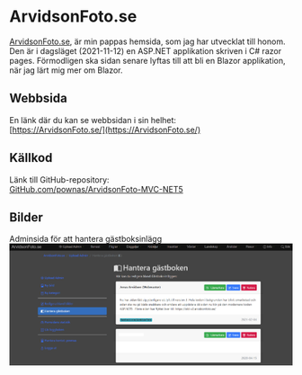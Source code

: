 # ArvidsonFoto.se
[ArvidsonFoto.se](https://arvidsonfoto.se/), är min pappas hemsida, som jag har utvecklat till honom. Den är i dagsläget (2021-11-12) en ASP.NET applikation skriven i C# razor pages. Förmodligen ska sidan senare lyftas till att bli en Blazor applikation, när jag lärt mig mer om Blazor. 

## Webbsida
En länk där du kan se webbsidan i sin helhet:  
[https://ArvidsonFoto.se/](https://ArvidsonFoto.se/)

## Källkod
Länk till GitHub-repository:  
[GitHub.com/pownas/ArvidsonFoto-MVC-NET5](https://github.com/pownas/ArvidsonFoto-MVC-NET5)

## Bilder
  
Adminsida för att hantera gästboksinlägg  
![ArvidsonFoto.se: Adminsida för att hantera gästboksinlägg](./img/Admin-inloggningen.png)